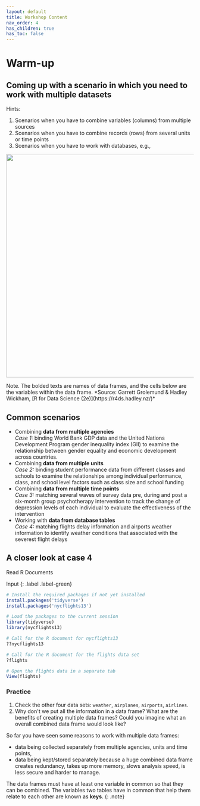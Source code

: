```yaml
---
layout: default
title: Workshop Content
nav_order: 4
has_children: true
has_toc: false
---
```


# **Warm-up**

## Coming up with a scenario in which you need to work with multiple datasets
Hints:
1. Scenarios when you have to combine variables (columns) from multiple sources
2. Scenarios when you have to combine records (rows) from several units or time points
3. Scenarios when you have to work with databases, e.g.,
<p align="center">
<img src="https://r4ds.hadley.nz/diagrams/relational.png" width="600" />
</p>
Note. The bolded texts are names of data frames, and the cells below are the variables within the data frame.  
*Source: Garrett Grolemund & Hadley Wickham, [R for Data Science (2e)](https://r4ds.hadley.nz/)*

## Common scenarios
* Combining **data from multiple agencies**  
  *Case 1:* binding World Bank GDP data and the United Nations Development Program gender inequality index (GII) to examine the relationship between gender equality and economic development across countries.   
* Combining **data from multiple units**  
  *Case 2:* binding student performance data from different classes and schools to examine the relationships among individual performance, class, and school level factors such as class size and school funding
* Combining **data from multiple time points**  
  *Case 3:* matching several waves of survey data pre, during and post a six-month group psychotherapy intervention to track the change of depression levels of each individual to evaluate the effectiveness of the intervention  
* Working with **data from database tables**  
  *Case 4:* matching flights delay information and airports weather information to identify weather conditions that associated with the severest flight delays  

## A closer look at case 4

Read R Documents

Input
{: .label .label-green}
```r
# Install the required packages if not yet installed
install.packages('tidyverse')
install.packages('nycflights13')

# Load the packages to the current session
library(tidyverse)
library(nycflights13)

# Call for the R document for nycflights13
??nycflights13

# Call for the R document for the flights data set
?flights

# Open the flights data in a separate tab
View(flights)
```

### Practice
1. Check the other four data sets: `weather`, `airplanes`, `airports`, `airlines`.
2. Why don't we put all the information in a data frame? What are the benefits of creating multiple data frames? Could you imagine what an overall combined data frame would look like?

So far you have seen some reasons to work with multiple data frames:
- data being collected separately from multiple agencies, units and time points,   
- data being kept/stored separately because a huge combined data frame creates redundancy, takes up more memory, slows analysis speed, is less secure and harder to manage.

The data frames must have at least one variable in common so that they can be combined.
The variables two tables have in common that help them relate to each other are known as **keys**.
{: .note}

[^1]: Relational_Database: If this term means nothing to you, you probably don't need to know it. For this workshop, you can think of it as a place where someone has put together multiple data frames that can be related for you. If you are highly interested, you may check the [Wikipedia page](https://en.wikipedia.org/wiki/Relational_database).
